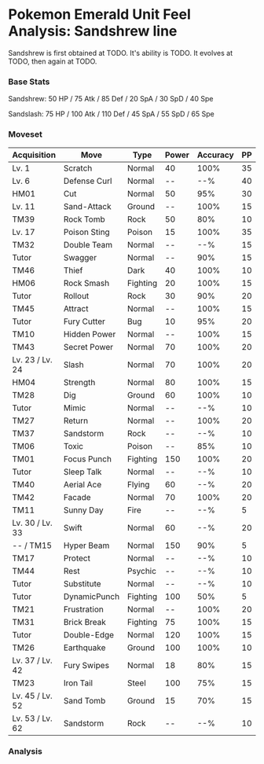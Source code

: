 # Pokemon Emerald Unit Feel Analysis: Sandshrew line

Sandshrew is first obtained at TODO. It's ability is TODO. It evolves at TODO, then again at TODO.

### Base Stats

Sandshrew: 50 HP / 75 Atk / 85 Def / 20 SpA / 30 SpD / 40 Spe

Sandslash: 75 HP / 100 Atk / 110 Def / 45 SpA / 55 SpD / 65 Spe

### Moveset

|Acquisition    |Move        |Type    |Power|Accuracy|PP |
|---            |---         |---     |---  |---     |---|
|Lv. 1          |Scratch     |Normal  |40   |100%    |35 |
|Lv. 6          |Defense Curl|Normal  |--   |--%     |40 |
|HM01           |Cut         |Normal  |50   |95%     |30 |
|Lv. 11         |Sand-Attack |Ground  |--   |100%    |15 |
|TM39           |Rock Tomb   |Rock    |50   |80%     |10 |
|Lv. 17         |Poison Sting|Poison  |15   |100%    |35 |
|TM32           |Double Team |Normal  |--   |--%     |15 |
|Tutor          |Swagger     |Normal  |--   |90%     |15 |
|TM46           |Thief       |Dark    |40   |100%    |10 |
|HM06           |Rock Smash  |Fighting|20   |100%    |15 |
|Tutor          |Rollout     |Rock    |30   |90%     |20 |
|TM45           |Attract     |Normal  |--   |100%    |15 |
|Tutor          |Fury Cutter |Bug     |10   |95%     |20 |
|TM10           |Hidden Power|Normal  |--   |100%    |15 |
|TM43           |Secret Power|Normal  |70   |100%    |20 |
|Lv. 23 / Lv. 24|Slash       |Normal  |70   |100%    |20 |
|HM04           |Strength    |Normal  |80   |100%    |15 |
|TM28           |Dig         |Ground  |60   |100%    |10 |
|Tutor          |Mimic       |Normal  |--   |--%     |10 |
|TM27           |Return      |Normal  |--   |100%    |20 |
|TM37           |Sandstorm   |Rock    |--   |--%     |10 |
|TM06           |Toxic       |Poison  |--   |85%     |10 |
|TM01           |Focus Punch |Fighting|150  |100%    |20 |
|Tutor          |Sleep Talk  |Normal  |--   |--%     |10 |
|TM40           |Aerial Ace  |Flying  |60   |--%     |20 |
|TM42           |Facade      |Normal  |70   |100%    |20 |
|TM11           |Sunny Day   |Fire    |--   |--%     |5  |
|Lv. 30 / Lv. 33|Swift       |Normal  |60   |--%     |20 |
|-- / TM15      |Hyper Beam  |Normal  |150  |90%     |5  |
|TM17           |Protect     |Normal  |--   |--%     |10 |
|TM44           |Rest        |Psychic |--   |--%     |10 |
|Tutor          |Substitute  |Normal  |--   |--%     |10 |
|Tutor          |DynamicPunch|Fighting|100  |50%     |5  |
|TM21           |Frustration |Normal  |--   |100%    |20 |
|TM31           |Brick Break |Fighting|75   |100%    |15 |
|Tutor          |Double-Edge |Normal  |120  |100%    |15 |
|TM26           |Earthquake  |Ground  |100  |100%    |10 |
|Lv. 37 / Lv. 42|Fury Swipes |Normal  |18   |80%     |15 |
|TM23           |Iron Tail   |Steel   |100  |75%     |15 |
|Lv. 45 / Lv. 52|Sand Tomb   |Ground  |15   |70%     |15 |
|Lv. 53 / Lv. 62|Sandstorm   |Rock    |--   |--%     |10 |

### Analysis